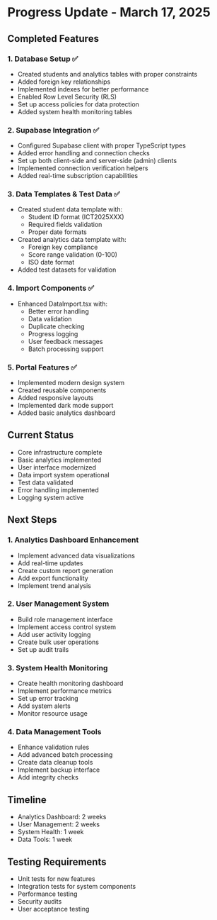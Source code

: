 # Progress Update - March 17, 2025

## Completed Features

### 1. Database Setup ✅
- Created students and analytics tables with proper constraints
- Added foreign key relationships
- Implemented indexes for better performance
- Enabled Row Level Security (RLS)
- Set up access policies for data protection
- Added system health monitoring tables

### 2. Supabase Integration ✅
- Configured Supabase client with proper TypeScript types
- Added error handling and connection checks
- Set up both client-side and server-side (admin) clients
- Implemented connection verification helpers
- Added real-time subscription capabilities

### 3. Data Templates & Test Data ✅
- Created student data template with:
  - Student ID format (ICT2025XXX)
  - Required fields validation
  - Proper date formats
- Created analytics data template with:
  - Foreign key compliance
  - Score range validation (0-100)
  - ISO date format
- Added test datasets for validation

### 4. Import Components ✅
- Enhanced DataImport.tsx with:
  - Better error handling
  - Data validation
  - Duplicate checking
  - Progress logging
  - User feedback messages
  - Batch processing support

### 5. Portal Features ✅
- Implemented modern design system
- Created reusable components
- Added responsive layouts
- Implemented dark mode support
- Added basic analytics dashboard

## Current Status
- Core infrastructure complete
- Basic analytics implemented
- User interface modernized
- Data import system operational
- Test data validated
- Error handling implemented
- Logging system active

## Next Steps

### 1. Analytics Dashboard Enhancement
- Implement advanced data visualizations
- Add real-time updates
- Create custom report generation
- Add export functionality
- Implement trend analysis

### 2. User Management System
- Build role management interface
- Implement access control system
- Add user activity logging
- Create bulk user operations
- Set up audit trails

### 3. System Health Monitoring
- Create health monitoring dashboard
- Implement performance metrics
- Set up error tracking
- Add system alerts
- Monitor resource usage

### 4. Data Management Tools
- Enhance validation rules
- Add advanced batch processing
- Create data cleanup tools
- Implement backup interface
- Add integrity checks

## Timeline
- Analytics Dashboard: 2 weeks
- User Management: 2 weeks
- System Health: 1 week
- Data Tools: 1 week

## Testing Requirements
- Unit tests for new features
- Integration tests for system components
- Performance testing
- Security audits
- User acceptance testing
